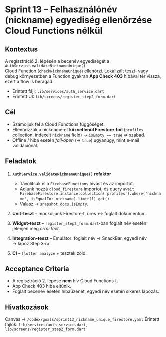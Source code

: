 # Sprint 13 – Felhasználónév (nickname) egyediség ellenőrzése Cloud Functions nélkül

## Kontextus

A regisztráció 2. lépésén a becenév egyediségét a `AuthService.validateNicknameUnique()` Cloud Function (`checkNicknameUnique`) ellenőrzi. Lokalizált teszt‑ vagy debug környezetben a Function gyakran **App Check 403** hibával tér vissza, ezért a flow is beragad.

- Érintett fájl: `lib/services/auth_service.dart`
- Érintett UI: `lib/screens/register_step2_form.dart`

## Cél

- Számoljuk fel a Cloud Functions függőséget.
- Ellenőrizzük a nickname‑et **közvetlenül Firestore‑ból** (`profiles` collection, indexelt `nickname` field) → `isEmpty == true` ⇒ szabad.
- Offline / hiba esetén *fail‑open* (→ `true`) ugyanúgy, mint e‑mail validációnál.

## Feladatok

1. **`AuthService.validateNicknameUnique()` refaktor**

   - Távolítsuk el a `FirebaseFunctions` hivást és az importot.
   - Adjunk hozzá `cloud_firestore` importot, és query `await FirebaseFirestore.instance.collection('profiles').where('nickname', isEqualTo: nickname).limit(1).get()`.
   - Válasz → `snapshot.docs.isEmpty`.
2. **Unit‑teszt** – mockoljunk Firestore‑t, üres ↔ foglalt dokumentum.
3. **Widget‑teszt** – `register_step2_form.dart`‑ban foglalt név esetén jelenjen meg *errorText*.
4. **Integration‑teszt** – Emulátor: foglalt név → SnackBar, egyedi név → lapoz Step 3‑ra.
5. **CI** – `flutter analyze` + tesztek zöld.

## Acceptance Criteria

- A regisztráció 2. lépése **nem** hív Cloud Functions‑t.
- App Check 403 hiba eltűnik.
- Foglalt becenév esetén hibaüzenet, egyedi név esetén sikeres lapozás.

## Hivatkozások

Canvas → `/codex/goals/sprint13_nickname_unique_firestore.yaml`
Érintett fájlok: `lib/services/auth_service.dart`, `lib/screens/register_step2_form.dart`
